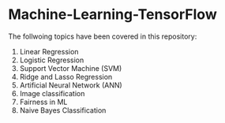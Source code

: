 # Machine-Learning-TensorFlow
The follwoing topics have been covered in this repository:
1. Linear Regression
2. Logistic Regression
3. Support Vector Machine (SVM)
4. Ridge and Lasso Regression
5. Artificial Neural Network (ANN)
6. Image classification
7. Fairness in ML
8. Naive Bayes Classification
